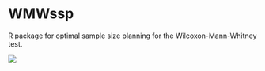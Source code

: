 # WMWssp

R package for optimal sample size planning for the Wilcoxon-Mann-Whitney test.

<a href="https://www.rpackages.io/package/WMWssp"><img src="https://www.rpackages.io/badge/WMWssp.svg" /></a>
